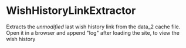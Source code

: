 # WishHistoryLinkExtractor
Extracts the *unmodified* last wish history link from the data_2 cache file. Open it in a browser and append "log" after loading the site, to view the wish history
